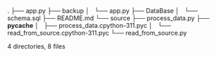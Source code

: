 .
├── app.py
├── backup
│   └── app.py
├── DataBase
│   └── schema.sql
├── README.md
└── source
    ├── process_data.py
    ├── __pycache__
    │   ├── process_data.cpython-311.pyc
    │   └── read_from_source.cpython-311.pyc
    └── read_from_source.py

4 directories, 8 files
